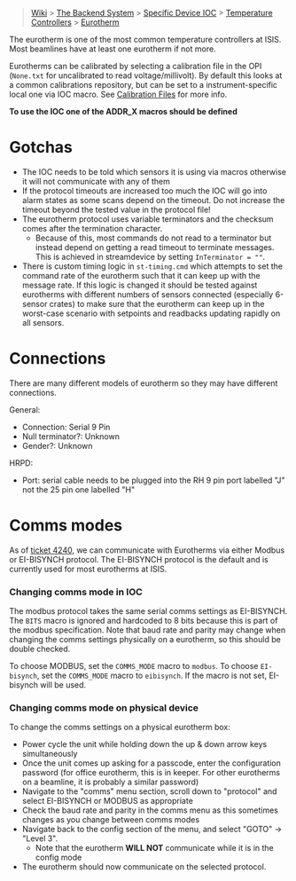 > [Wiki](Home) > [The Backend System](The-Backend-System) > [Specific Device IOC](Specific-Device-IOC) > [Temperature Controllers](Temperature-Controllers) > [Eurotherm](Eurotherm)

The eurotherm is one of the most common temperature controllers at ISIS. Most beamlines have at least one eurotherm if not more.

Eurotherms can be calibrated by selecting a calibration file in the OPI (`None.txt` for uncalibrated to read voltage/millivolt). By default this looks at a common calibrations repository, but can be set to a instrument-specific local one via IOC macro. See [Calibration Files](https://github.com/ISISComputingGroup/ibex_developers_manual/wiki/Calibration-Files) for more info.

**To use the IOC one of the ADDR_X macros should be defined**

# Gotchas

- The IOC needs to be told which sensors it is using via macros otherwise it will not communicate with any of them
- If the protocol timeouts are increased too much the IOC will go into alarm states as some scans depend on the timeout. Do not increase the timeout beyond the tested value in the protocol file!
- The eurotherm protocol uses variable terminators and the checksum comes after the termination character.
  * Because of this, most commands do not read to a terminator but instead depend on getting a read timeout to terminate messages. This is achieved in streamdevice by setting `InTerminator = ""`.
- There is custom timing logic in `st-timing.cmd` which attempts to set the command rate of the eurotherm such that it can keep up with the message rate. If this logic is changed it should be tested against eurotherms with different numbers of sensors connected (especially 6-sensor crates) to make sure that the eurotherm can keep up in the worst-case scenario with setpoints and readbacks updating rapidly on all sensors.

# Connections

There are many different models of eurotherm so they may have different connections. 

General:

- Connection: Serial 9 Pin
- Null terminator?: Unknown
- Gender?: Unknown

HRPD: 

- Port: serial cable needs to be plugged into the RH 9 pin port labelled "J" not the 25 pin one labelled "H"

# Comms modes

As of [ticket 4240](https://github.com/ISISComputingGroup/IBEX/issues/4240), we can communicate with Eurotherms via either Modbus or EI-BISYNCH protocol. The EI-BISYNCH protocol is the default and is currently used for most eurotherms at ISIS.

### Changing comms mode in IOC

The modbus protocol takes the same serial comms settings as EI-BISYNCH. The `BITS` macro is ignored and hardcoded to 8 bits because this is part of the modbus specification. Note that baud rate and parity may change when changing the comms settings physically on a eurotherm, so this should be double checked.

To choose MODBUS, set the `COMMS_MODE` macro to `modbus`. To choose `EI-bisynch`, set the `COMMS_MODE` macro to `eibisynch`. If the macro is not set, EI-bisynch will be used.

### Changing comms mode on physical device

To change the comms settings on a physical eurotherm box:
- Power cycle the unit while holding down the up & down arrow keys simultaneously
- Once the unit comes up asking for a passcode, enter the configuration password (for office eurotherm, this is in keeper. For other eurotherms on a beamline, it is probably a similar password)
- Navigate to the "comms" menu section, scroll down to "protocol" and select EI-BISYNCH or MODBUS as appropriate
- Check the baud rate and parity in the comms menu as this sometimes changes as you change between comms modes
- Navigate back to the config section of the menu, and select "GOTO" -> "Level 3".
  * Note that the eurotherm **WILL NOT** communicate while it is in the config mode
- The eurotherm should now communicate on the selected protocol.

